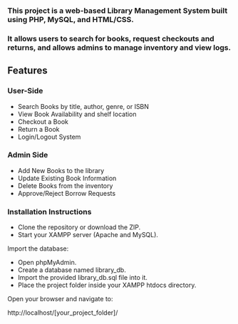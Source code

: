 ### This project is a web-based Library Management System built using PHP, MySQL, and HTML/CSS.

### It allows users to search for books, request checkouts and returns, and allows admins to manage inventory and view logs.
## Features

### User-Side
- Search Books by title, author, genre, or ISBN
- View Book Availability and shelf location
- Checkout a Book
- Return a Book
- Login/Logout System

### Admin Side
- Add New Books to the library
- Update Existing Book Information
- Delete Books from the inventory
- Approve/Reject Borrow Requests

### Installation Instructions
- Clone the repository or download the ZIP.
- Start your XAMPP server (Apache and MySQL).

Import the database:
- Open phpMyAdmin.
- Create a database named library_db.
- Import the provided library_db.sql file into it.
- Place the project folder inside your XAMPP htdocs directory.

Open your browser and navigate to:

http://localhost/[your_project_folder]/
